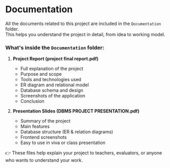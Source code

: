 # Documentation

All the documents related to this project are included in the `Documentation` folder.  
This helps you understand the project in detail, from idea to working model.

### What's inside the `Documentation` folder:

1. **Project Report (project final report.pdf)**  
   - Full explanation of the project  
   - Purpose and scope  
   - Tools and technologies used  
   - ER diagram and relational model  
   - Database schema and design  
   - Screenshots of the application  
   - Conclusion

2. **Presentation Slides (DBMS PROJECT PRESENTATION.pdf)**  
   - Summary of the project  
   - Main features  
   - Database structure (ER & relation diagrams)  
   - Frontend screenshots  
   - Easy to use in viva or class presentation

👉 These files help explain your project to teachers, evaluators, or anyone who wants to understand your work.

